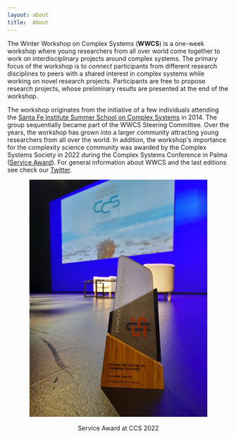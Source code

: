 ```yaml
---
layout: about
title:  About
---
```


The Winter Workshop on Complex Systems (**WWCS**) is a one-week workshop where young researchers from all over world come together to work on interdisciplinary projects around complex systems. The primary focus of the workshop is to *connect* participants from different research disciplines to peers with a shared interest in complex systems while working on novel research projects. Participants are free to propose research projects, whose preliminary results are presented at the end of the workshop.

The workshop originates from the initiative of a few individuals attending the [Santa Fe Institute Summer School on Complex Systems](https://www.santafe.edu/engage/learn/programs/sfi-complex-systems-summer-school) in 2014. The group sequentially became part of the WWCS Steering Committee. Over the years, the workshop has grown into a larger community attracting young researchers from all over the world. In addition, the workshop's importance for the complexity science community was awarded by the Complex Systems Society in 2022 during the Complex Systems Conference in Palma ([Service Award](https://cssociety.org/event/c08452ce-9986-4bf7-8b33-cb72a9bb50c9)). For general information about WWCS and the last editions see check our [Twitter](https://twitter.com/winter_complex).

<center>

<img src="/assets/image24/award.jpeg" width="80%"/>

Service Award at CCS 2022

</center>
